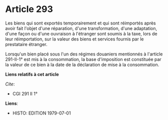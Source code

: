 # Article 293

Les biens qui sont exportés temporairement et qui sont réimportés après avoir fait l'objet d'une réparation, d'une
transformation, d'une adaptation, d'une façon ou d'une ouvraison à l'étranger sont soumis à la taxe, lors de leur
réimportation, sur la valeur des biens et services fournis par le prestataire étranger.

Lorsqu'un bien placé sous l'un des régimes douaniers mentionnés à l'article 291-II-1° est mis à la consommation, la base
d'imposition est constituée par la valeur de ce bien à la date de la déclaration de mise à la consommation.

**Liens relatifs à cet article**

_Cite_:

  - CGI 291 II 1°

**Liens**:

  - HISTO: EDITION 1979-07-01
